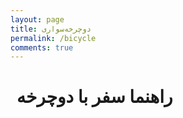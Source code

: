 ```yaml
---
layout: page
title: دوچرخه‌سواری
permalink: /bicycle
comments: true
---
```


<div class="row justify-content-between tools" style="margin-right:10px;margin-left:10px;">

<h1>راهنما سفر با دوچرخه</h1>

</div>